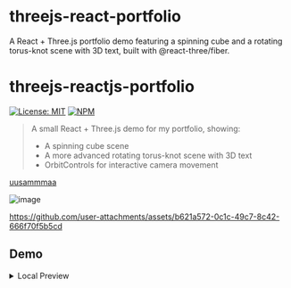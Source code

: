 # threejs-react-portfolio
A React + Three.js portfolio demo featuring a spinning cube and a rotating torus-knot scene with 3D text, built with @react-three/fiber.

# threejs-reactjs-portfolio

[![License: MIT](https://img.shields.io/badge/License-MIT-yellow.svg)](LICENSE)
[![NPM](https://img.shields.io/npm/v/threejs-reactjs-portfolio)]()

> A small React + Three.js demo for my portfolio, showing:
> - A spinning cube scene  
> - A more advanced rotating torus-knot scene with 3D text  
> - OrbitControls for interactive camera movement

[uusammmaa](https://github.com/uusammmaa)

![image](https://github.com/user-attachments/assets/ea995231-ad67-4f5c-bff3-6437e11222f0)



https://github.com/user-attachments/assets/b621a572-0c1c-49c7-8c42-666f70f5b5cd




## Demo

<details>
  <summary>Local Preview</summary>

  ```bash
  pnpm install
  pnpm run dev      # or `pnpm start` if using CRA


